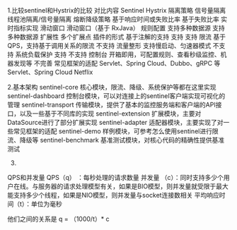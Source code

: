 1.比较sentinel和Hystrix的比较
对比内容	Sentinel	Hystrix
隔离策略	信号量隔离	线程池隔离/信号量隔离
熔断降级策略	基于响应时间或失败比率	基于失败比率
实时指标实现	滑动窗口	滑动窗口（基于 RxJava）
规则配置	支持多种数据源	支持多种数据源
扩展性	多个扩展点	插件的形式
基于注解的支持	支持	支持
限流	基于 QPS，支持基于调用关系的限流	不支持
流量整形	支持慢启动、匀速器模式	不支持
系统负载保护	支持	不支持
控制台	开箱即用，可配置规则、查看秒级监控、机器发现等	不完善
常见框架的适配	Servlet、Spring Cloud、Dubbo、gRPC 等	Servlet、Spring Cloud Netflix


2.基本架构
sentinel-core 核心模块，限流、降级、系统保护等都在这里实现
sentinel-dashboard 控制台模块，可以对连接上的sentinel客户端实现可视化的管理
sentinel-transport 传输模块，提供了基本的监控服务端和客户端的API接口，以及一些基于不同库的实现
sentinel-extension 扩展模块，主要对DataSource进行了部分扩展实现
sentinel-adapter 适配器模块，主要实现了对一些常见框架的适配
sentinel-demo 样例模块，可参考怎么使用sentinel进行限流、降级等
sentinel-benchmark 基准测试模块，对核心代码的精确性提供基准测试


3.
QPS和并发量
QPS（q） ：每秒处理的请求数量
并发量 （c）：同时支持多少个用户在线。与服务器的请求处理模型有关，如果是BIO模型，则并发量就受限于最大能支持多少个线程，如果是NIO模型，则并发量与socket连接数相关
平均响应时间（t）：单位为毫秒

他们之间的关系是 q = （1000/t）* c